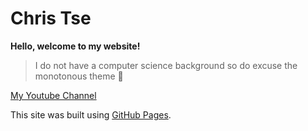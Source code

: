 # Chris Tse  

**Hello, welcome to my website!**
>I do not have a computer science background so do excuse the monotonous theme 👟


[My Youtube Channel](https://www.youtube.com/@misterrluckydragon)

This site was built using [GitHub Pages](https://pages.github.com/).

